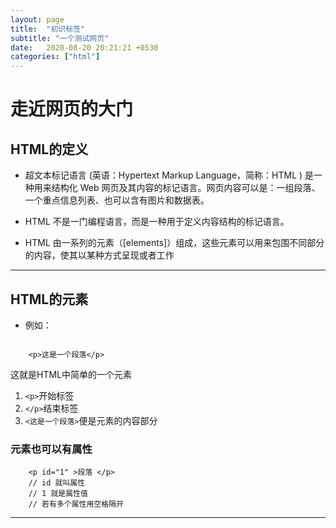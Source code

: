 ```yaml
---
layout: page
title:  "初识标签"
subtitle: "一个测试网页"
date:   2020-08-20 20:21:21 +0530
categories: ["html"]
---
```


# 走近网页的大门

## HTML的定义

- 超文本标记语言 (英语：Hypertext Markup Language，简称：HTML ) 是一种用来结构化 Web 网页及其内容的标记语言。网页内容可以是：一组段落、一个重点信息列表、也可以含有图片和数据表。

- HTML 不是一门编程语言，而是一种用于定义内容结构的标记语言。

- HTML 由一系列的元素（[elements]）组成，这些元素可以用来包围不同部分的内容，使其以某种方式呈现或者工作

---

## HTML的元素

-   例如：

```

    <p>这是一个段落</p> 

```

这就是HTML中简单的一个元素

1. ```<p>```开始标签
2. ```</p>```结束标签
3. ```<这是一个段落>```便是元素的内容部分

### 元素也可以有属性

```
    <p id="1" >段落 </p>
    // id 就叫属性
    // 1 就是属性值
    // 若有多个属性用空格隔开
```
---